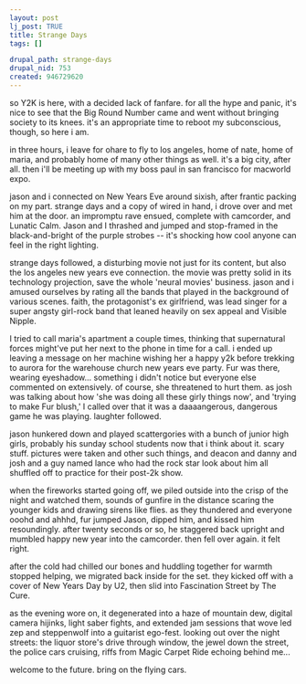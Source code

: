 ```yaml
--- 
layout: post
lj_post: TRUE
title: Strange Days
tags: []

drupal_path: strange-days
drupal_nid: 753
created: 946729620
---
```

so Y2K is here, with a decided lack of fanfare. for all the hype and panic, it's nice to see that the Big Round Number came and went without bringing society to its knees. it's an appropriate time to reboot my subconscious, though, so here i am.

in three hours, i leave for ohare to fly to los angeles, home of nate, home of maria, and probably home of many other things as well. it's a big city, after all. then i'll be meeting up with my boss paul in san francisco for macworld expo.

jason and i connected on New Years Eve around sixish, after frantic packing on my part. strange days and a copy of wired in hand, i drove over and met him at the door. an impromptu rave ensued, complete with camcorder, and Lunatic Calm. Jason and I thrashed and jumped and stop-framed in the black-and-bright of the purple strobes -- it's shocking how cool anyone can feel in the right lighting.

strange days followed, a disturbing movie not just for its content, but also the los angeles new years eve connection. the movie was pretty solid in its technology projection, save the whole 'neural movies' business. jason and i amused ourselves by rating all the bands that played in the background of various scenes. faith, the protagonist's ex girlfriend, was lead singer for a super angsty girl-rock band that leaned heavily on sex appeal and Visible Nipple.

I tried to call maria's apartment a couple times, thinking that supernatural forces might've put her next to the phone in time for a call. i ended up leaving a message on her machine wishing her a happy y2k before trekking to aurora for the warehouse church new years eve party. Fur was there, wearing eyeshadow... something i didn't notice but everyone else commented on extensively. of course, she threatened to hurt them. as josh was talking about how 'she was doing all these girly things now', and 'trying to make Fur blush,' I called over that it was a daaaangerous, dangerous game he was playing. laughter followed.

jason hunkered down and played scattergories with a bunch of junior high girls, probably his sunday school students now that i think about it. scary stuff. pictures were taken and other such things, and deacon and danny and josh and a guy named lance who had the rock star look about him all shuffled off to practice for their post-2k show.

when the fireworks started going off, we piled outside into the crisp of the night and watched them, sounds of gunfire in the distance scaring the younger kids and drawing sirens like flies. as they thundered and everyone ooohd and ahhhd, fur jumped Jason, dipped him, and kissed him resoundingly. after twenty seconds or so, he staggered back upright and mumbled happy new year into the camcorder. then fell over again. it felt right.

after the cold had chilled our bones and huddling together for warmth stopped helping, we migrated back inside for the set. they kicked off with a cover of New Years Day by U2, then slid into Fascination Street by The Cure.

as the evening wore on, it degenerated into a haze of mountain dew, digital camera hijinks, light saber fights, and extended jam sessions that wove led zep and steppenwolf into a guitarist ego-fest. looking out over the night streets: the liquor store's drive through window, the jewel down the street, the police cars cruising, riffs from Magic Carpet Ride echoing behind me...

welcome to the future. bring on the flying cars.

